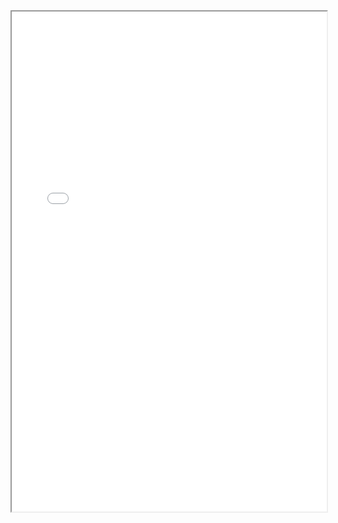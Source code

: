 <iframe width="100%" height="800" src="./exports/Resume-platform-engineer.pdf">




Template by LianTze Lim (liantze@gmail.com)

